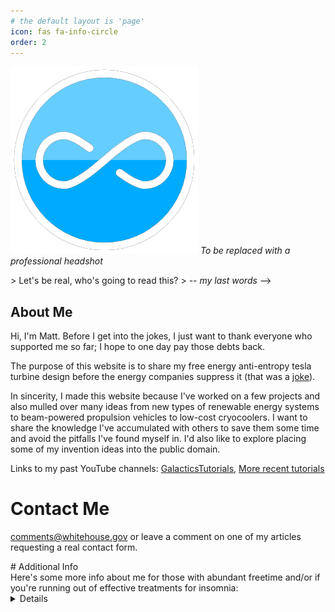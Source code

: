 ```yaml
---
# the default layout is 'page'
icon: fas fa-info-circle
order: 2
---
```



<section markdown=0>


<!---
<img src="https://media.licdn.com/dms/image/C5603AQGh6JdP9tQqrQ/profile-displayphoto-shrink_800_800/0/1654610377735?e=1677715200&v=beta&t=pLsF3f8_EsUjdMkNjBqwo8AOv_K3yBGK2ravXKL5Grc" alt="a really cool guy" width="50%" style="object-fit: cover; border-radius: 50%; margin-left: auto; margin-right: auto;">
-->

</section>

<section markdown=1>

![Desktop View](/assets/img/MM_Logo.png)
_To be replaced with a professional headshot_

<!--->
> Let's be real, who's going to read this?
> -- <cite>my last words</cite>
-->

# About Me
Hi, I'm Matt. Before I get into the jokes, I just want to thank everyone who supported me so far; I hope to one day pay those debts back.<!-- I'm a grad student, mechanical engineer, [YouTuber](https://www.youtube.com/user/GalacticsTutorials/featured), [maker](https://www.youtube.com/channel/UC7IVAaYbsnq1icQKPBbQzzw), inventor, and self-proclaimed Pirate 🏴‍☠️ (left the last one off my resume). -->

The purpose of this website is to share my free energy anti-entropy tesla turbine design before the energy companies suppress it (that was a [joke](https://en.wikipedia.org/wiki/Joke)).

In sincerity, I made this website because I've worked on a few projects and also mulled over many ideas from new types of renewable energy systems to beam-powered propulsion vehicles to low-cost cryocoolers. I want to share the knowledge I've accumulated with others to save them some time and avoid the pitfalls I've found myself in. I'd also like to explore placing some of my invention ideas into the public domain.

Links to my past YouTube channels: [GalacticsTutorials](https://www.youtube.com/user/GalacticsTutorials/featured), [More recent tutorials](https://www.youtube.com/channel/UC7IVAaYbsnq1icQKPBbQzzw)

</section>

# Contact Me
<comments@whitehouse.gov> or leave a comment on one of my articles requesting a real contact form.

<!--->
# Additional Info
<summary>Here's some more info about me for those with abundant freetime and/or if you're running out of effective treatments for insomnia:</summary>
<details> 

<section markdown=1>

>(**warning:** all meta-data from this website is faxxed to your employer via a team of highly confused and poorly coordinated clowns) 
{: .prompt-danger }

**If you are a [friend](https://en.wikipedia.org/wiki/Friend_(disambiguation)) or [family member](https://en.wikipedia.org/wiki/Family) or [aquaintance](https://en.wiktionary.org/wiki/acquaintance) or [future or past employer](https://en.wikipedia.org/wiki/Enron), you are contracturally forbidden from reading the following information. Proceed, and I will see you in [court](https://www.youtube.com/watch?v=W8QRExBfQhs). Please refer to this [article](https://www.wikihow.com/Tell-a-Joke) if you're confused by any of the legal text on this page.** 
## Who am I?
Throughout history, people have identified themselves from where they’re from (I’m from [Earth](https://en.wikipedia.org/wiki/Earth), btw). In whatever year this is, people tend to describe themselves using singular words or phrases that signal an identity, I’ll leave you with these words instead:

* I once memorized 251 digits of pi. That was a complete waste of time, but I did get $20 from it.
* I quit my YouTube Channel when I was around 16. Every winter, summer, and weekend, I have vowed to start posting videos again. Hopefully within the next decade, I'll get the motivation.
* For legal reasons, I can’t confirm that this is my work, but here’s a fan fiction about [Vladimir Putin](https://www.fanfiction.net/s/10552727/1/VLADIMIR-PUTIN-DANCE-DANCE-REVOLUTION-MASTER)
* My GPA in high school was an unweighted 98.5, and my GPA in college was a 3.96/4.0. But none of that matters because I can never finish a project.
* I (technically) won a $30,000 grant and first place in a business competition. However, as of the time of writing this, I have never even sold a newspaper (see above bullet point).
* I have 2 provisional patents so far. You could too if you have $70 and the ability to produce a word document.

## What Ideas do I have?
They’re mostly in the area of physics and engineering, but I do have some ideas/inventions in biology, psychology, business, and debate. Some broad categories are:
* propulsion (specifically [beamed powered propulsion](https://en.wikipedia.org/wiki/Beam-powered_propulsion))
* energy generation and storage (similar to [HighView Power](https://www.energy-storage.news/news/highview-power-unveils-plan-for-first-500mwh-liquid-air-storage-project-in))
* carbon capture
* aerospace (ground effect vehicles, high altitude balloons, etc.)
* ergonomics/productivity (standing desks, biosensors, etc.)
* SLA-like 3D printers (for printing metal and other substances).
* lots of stuff with ferrofluid
* lots of opinions on how high school and college education should be conducted

## What are my values?
Read this if you want to cringe and haven't already:

 [unique](https://en.wiktionary.org/wiki/pretentious); now, my general life philosophy and guiding principles can be broadly described as:
* touch grass
* walk outside
* look at a mountain
* respecting people with differing values and decoding the air they vibrate within my vicinity
* open to sharing almost all information freely (possibly with royalties/licenses for business); however, I do understand why posting DIY thermonuclear fusion tutorials on YouTube could be problematic.
* listening to the [Andrew Huberman podcast](https://hubermanlab.com/)
* generally against certain business practices that involve the generation of single-use containers, planned obsolescence, fighting the right to repair, etc.
    * but I see the introduction of more conscientious (and well-marketed) businesses as the only practical solution
* **only buying one brand of socks so you don't have to sort your socks**
* life isn’t a zero sum game:
    * humans are able to turn resources into objects of higher value
    * but we do live in a world of finite resources (natural, economic, and human). 
    * Therefore, the best position is probably to avoid excess luxury (no yachts, which is a shame because I was going to buy one with my **massive** grad student stipend).
* using fancy words and being a moral elitist.
* getting very educated and lacking any real business experience, while claiming to value the opposite

</section>

</details>
